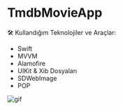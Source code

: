 # TmdbMovieApp


🛠️ Kullandığım Teknolojiler ve Araçlar:
- Swift
- MVVM
- Alamofire
- UIKit & Xib Dosyaları
- SDWebImage
- POP

<img src="TmdbMovieApp/ReadmeFolder/movieApp.gif" alt="gif" style="width:295 × 640px;"/>
